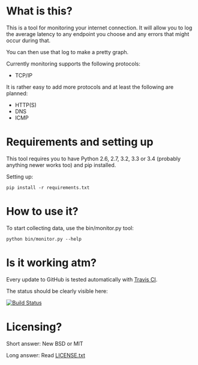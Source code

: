 What is this?
=============

This is a tool for monitoring your internet connection. It will allow you to 
log the average latency to any endpoint you choose and any errors that might
occur during that.

You can then use that log to make a pretty graph.

Currently monitoring supports the following protocols:
 * TCP/IP
 
It is rather easy to add more protocols and at least the following are planned:
 * HTTP(S)
 * DNS
 * ICMP
 

Requirements and setting up
===========================

This tool requires you to have Python 2.6, 2.7, 3.2, 3.3 or 3.4 (probably 
anything newer works too) and pip installed.

Setting up:
```
pip install -r requirements.txt
```


How to use it?
==============

To start collecting data, use the bin/monitor.py tool:
```
python bin/monitor.py --help
```



Is it working atm?
==================

Every update to GitHub is tested automatically with [Travis CI](https://travis-ci.org/).

The status should be clearly visible here:

[![Build Status](https://travis-ci.org/lietu/connquality.svg)](https://travis-ci.org/lietu/connquality)


Licensing?
==========

Short answer: New BSD or MIT

Long answer: Read [LICENSE.txt](https://github.com/lietu/connquality/blob/master/LICENSE.txt)
